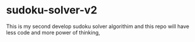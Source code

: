 # sudoku-solver-v2

This is my second develop sudoku solver algorithim and this repo will have less code 
and more power of thinking,
